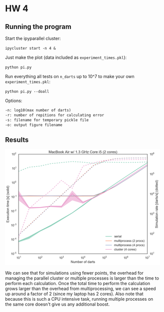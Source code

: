 # HW 4

## Running the program

Start the ipyparallel cluster:

`ipycluster start -n 4 &`

Just make the plot (data included as `experiment_times.pkl`):

`python pi.py`

Run everything all tests on `n_darts` up to 10^7 to make your own `experiment_times.pkl`:

`python pi.py --doall`

Options:

```
-n: log10(max number of darts)
-r: number of repitions for calculating error
-s: filename for temporary pickle file
-o: output figure filename
```

## Results

![Results](https://github.com/sam-dixon/ay250-homework/raw/master/hw_4/parallel.png)

We can see that for simulations using fewer points, the overhead for managing the parallel cluster or multiple processes is larger than the time to perform each calculation. Once the total time to perform the calculation grows larger than the overhead from multiprocessing, we can see a speed up around a factor of 2 (since my laptop has 2 cores). Also note that because this is such a CPU intensive task, running multiple processes on the same core doesn't give us any additional boost.
